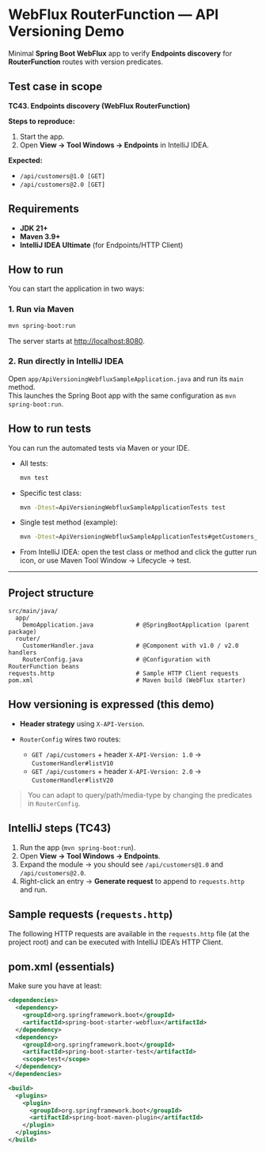 # WebFlux RouterFunction — API Versioning Demo

Minimal **Spring Boot WebFlux** app to verify **Endpoints discovery** for **RouterFunction** routes with version predicates.

## Test case in scope

**TC43. Endpoints discovery (WebFlux RouterFunction)**

**Steps to reproduce:**

1. Start the app.
2. Open **View → Tool Windows → Endpoints** in IntelliJ IDEA.
   
**Expected:**

* `/api/customers@1.0 [GET]`
* `/api/customers@2.0 [GET]`

## Requirements

* **JDK 21+**
* **Maven 3.9+**
* **IntelliJ IDEA Ultimate** (for Endpoints/HTTP Client)

## How to run

You can start the application in two ways:

### 1. Run via Maven
```bash
mvn spring-boot:run
```
The server starts at [http://localhost:8080](http://localhost:8080).

### 2. Run directly in IntelliJ IDEA
Open `app/ApiVersioningWebfluxSampleApplication.java` and run its `main` method.  
This launches the Spring Boot app with the same configuration as `mvn spring-boot:run`.

## How to run tests
You can run the automated tests via Maven or your IDE.

- All tests:
  ```bash
  mvn test
  ```
- Specific test class:
  ```bash
  mvn -Dtest=ApiVersioningWebfluxSampleApplicationTests test
  ```
- Single test method (example):
  ```bash
  mvn -Dtest=ApiVersioningWebfluxSampleApplicationTests#getCustomers_v1Header_shouldReturnVersion10 test
  ```
- From IntelliJ IDEA: open the test class or method and click the gutter run icon, or use Maven Tool Window → Lifecycle → test.

---

## Project structure

```
src/main/java/
  app/
    DemoApplication.java            # @SpringBootApplication (parent package)
  router/
    CustomerHandler.java            # @Component with v1.0 / v2.0 handlers
    RouterConfig.java               # @Configuration with RouterFunction beans
requests.http                       # Sample HTTP Client requests
pom.xml                             # Maven build (WebFlux starter)
```

## How versioning is expressed (this demo)

* **Header strategy** using `X-API-Version`.
* `RouterConfig` wires two routes:

    * `GET /api/customers` + header `X-API-Version: 1.0` → `CustomerHandler#listV10`
    * `GET /api/customers` + header `X-API-Version: 2.0` → `CustomerHandler#listV20`

> You can adapt to query/path/media-type by changing the predicates in `RouterConfig`.

## IntelliJ steps (TC43)

1. Run the app (`mvn spring-boot:run`).
2. Open **View → Tool Windows → Endpoints**.
3. Expand the module → you should see `/api/customers@1.0` and `/api/customers@2.0`.
4. Right-click an entry → **Generate request** to append to `requests.http` and run.

## Sample requests (`requests.http`)
The following HTTP requests are available in the `requests.http` file (at the project root) and can be executed with IntelliJ IDEA’s HTTP Client.

## pom.xml (essentials)

Make sure you have at least:

```xml
<dependencies>
  <dependency>
    <groupId>org.springframework.boot</groupId>
    <artifactId>spring-boot-starter-webflux</artifactId>
  </dependency>
  <dependency>
    <groupId>org.springframework.boot</groupId>
    <artifactId>spring-boot-starter-test</artifactId>
    <scope>test</scope>
  </dependency>
</dependencies>

<build>
  <plugins>
    <plugin>
      <groupId>org.springframework.boot</groupId>
      <artifactId>spring-boot-maven-plugin</artifactId>
    </plugin>
  </plugins>
</build>
```